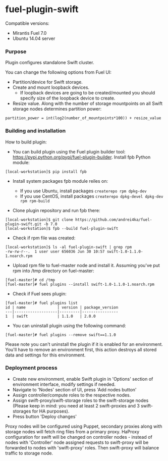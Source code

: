 fuel-plugin-swift
============

Compatible versions:

- Mirantis Fuel 7.0
- Ubuntu 14.04 server

### Purpose

Plugin configures standalone Swift cluster.

You can change the following options from Fuel UI:

- Partition/device for Swift storage.
- Create and mount loopback devices.
  - If loopback devices are going to be created/mounted you should specify size of the loopback device to create.
- Resize value. Along with the number of storage mountpoints on all Swift storage nodes determines partition power:
```
partition_power = int(log2(number_of_mountpoints*100)) + resize_value
``` 

### Building and installation

How to build plugin:

- You can build plugin using the Fuel plugin builder tool: https://pypi.python.org/pypi/fuel-plugin-builder. Install fpb Python module:

```
[local-workstation]$ pip install fpb
```

- Install system packages fpb module reiles on:
  - If you use Ubuntu, install packages `createrepo rpm dpkg-dev`
  - If you use CentOS, install packages `createrepo dpkg-devel dpkg-dev rpm rpm-build`

- Clone plugin repository and run fpb there:

```
[local-workstation]$ git clone https://github.com/andrei4ka/fuel-plugin-swift.git -b 7.0
[local-workstation]$ fpb --build fuel-plugin-swift
```

- Check if rpm file was created: 
``` 
[local-workstation]$ ls -al fuel-plugin-swift | grep rpm
-rw-rw-r--.  1 user user 656036 Jun 30 10:57 swift-1.0-1.1.0-1.noarch.rpm
```

- Upload rpm file to fuel-master node and install it. Assuming you've put rpm into /tmp directory on fuel-master:

```
[fuel-master]# cd /tmp
[fuel-master]# fuel plugins --install swift-1.0-1.1.0-1.noarch.rpm
```

- Check if Fuel sees plugin:

```
[fuel-master]# fuel plugins list
id | name              | version | package_version
---|-------------------|---------|----------------
1  | swift             | 1.1.0   | 2.0.0
```

- You can uninstall plugin using the following command:
```
[fuel-master]# fuel plugins --remove swift==1.1.0
```
Please note you can't uninstall the plugin if it is enabled for an environment. You'll have to remove an environment first, this action destroys all stored data and settings for this environment.

### Deployment process

- Create new environment, enable Swift plugin in 'Options' section of environment interface, modify settings if needed.
- Navigate to 'Nodes' section of UI, press 'Add nodes button'
- Assign controller/compute roles to the respective nodes.
- Assign swift-proxy/swift-storage roles to the swift-storage nodes (Please keep in mind: you need at least 2 swift-proxies and 3 swift-storages for HA purposes).
- Press button 'Deploy changes'

Proxy nodes will be configured using Puppet, secondary proxies along with storage nodes will fetch ring files from a primary proxy. 
HaProxy configuration for swift will be changed on controller nodes - instead of nodes with 'Controller' node assigned requests to swift-proxy will be forwarded to nodes with 'swift-proxy' roles.
Then swift-proxy will balance traffic to storage node.
